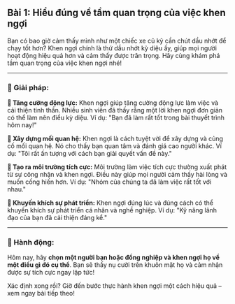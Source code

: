 ## Bài 1: Hiểu đúng về tầm quan trọng của việc khen ngợi

Bạn có bao giờ cảm thấy mình như một chiếc xe cũ kỹ cần chút dầu nhớt để chạy tốt hơn? Khen ngợi chính là thứ dầu nhớt kỳ diệu ấy, giúp mọi người hoạt động hiệu quả hơn và cảm thấy được trân trọng. Hãy cùng khám phá tầm quan trọng của việc khen ngợi nhé!

---

### 📌 Giải pháp:

**🔹 Tăng cường động lực:**
Khen ngợi giúp tăng cường động lực làm việc và cải thiện tinh thần. Nhiều sinh viên đã thấy rằng một lời khen ngợi đơn giản có thể làm nên điều kỳ diệu. Ví dụ: "Bạn đã làm rất tốt trong bài thuyết trình hôm nay!"

**🔹 Xây dựng mối quan hệ:**
Khen ngợi là cách tuyệt vời để xây dựng và củng cố mối quan hệ. Nó cho thấy bạn quan tâm và đánh giá cao người khác. Ví dụ: "Tôi rất ấn tượng với cách bạn giải quyết vấn đề này."

**🔹 Tạo ra môi trường tích cực:**
Môi trường làm việc tích cực thường xuất phát từ sự công nhận và khen ngợi. Điều này giúp mọi người cảm thấy hài lòng và muốn cống hiến hơn. Ví dụ: "Nhóm của chúng ta đã làm việc rất tốt với nhau."

**🔹 Khuyến khích sự phát triển:**
Khen ngợi đúng lúc và đúng cách có thể khuyến khích sự phát triển cá nhân và nghề nghiệp. Ví dụ: "Kỹ năng lãnh đạo của bạn đã cải thiện đáng kể."

---

### 🚀 Hành động:

Hôm nay, hãy **chọn một người bạn hoặc đồng nghiệp và khen ngợi họ về một điều gì đó cụ thể**. Bạn sẽ thấy nụ cười trên khuôn mặt họ và cảm nhận được sự tích cực ngay lập tức!

Xác định xong rồi? Giờ đến bước thực hành khen ngợi một cách hiệu quả – xem ngay bài tiếp theo!
